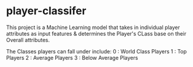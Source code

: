 # player-classifer

This project is a Machine Learning model that takes in individual player attributes as input features & determines the Player's CLass base on their Overall attributes.

The Classes players can fall under include: 0 : World Class Players 1 : Top Players 2 : Average Players 3 : Below Average Players
